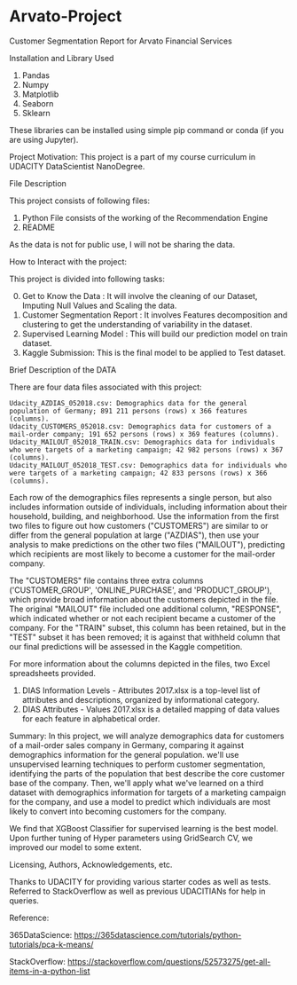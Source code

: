 # Arvato-Project
Customer Segmentation Report for Arvato Financial Services


Installation and Library Used

1. Pandas
2. Numpy
3. Matplotlib
4. Seaborn
5. Sklearn

These libraries can be installed using simple pip command or conda (if you are using Jupyter).

Project Motivation:
This project is a part of my course curriculum in UDACITY DataScientist NanoDegree.

File Description

This project consists of following files:
1. Python File consists of the working of the Recommendation Engine
2. README

As the data is not for public use, I will not be sharing the data.

How to Interact with the project:

This project is divided into following tasks:

0. Get to Know the Data : It will involve the cleaning of our Dataset, Imputing Null Values and Scaling the data.
1. Customer Segmentation Report : It involves Features decomposition and clustering to get the understanding of variability in the dataset.
2. Supervised Learning Model : This will build our prediction model on train dataset.
3. Kaggle Submission: This is the final model to be applied to Test dataset.

Brief Description of the DATA

There are four data files associated with this project:

    Udacity_AZDIAS_052018.csv: Demographics data for the general population of Germany; 891 211 persons (rows) x 366 features (columns).
    Udacity_CUSTOMERS_052018.csv: Demographics data for customers of a mail-order company; 191 652 persons (rows) x 369 features (columns).
    Udacity_MAILOUT_052018_TRAIN.csv: Demographics data for individuals who were targets of a marketing campaign; 42 982 persons (rows) x 367 (columns).
    Udacity_MAILOUT_052018_TEST.csv: Demographics data for individuals who were targets of a marketing campaign; 42 833 persons (rows) x 366 (columns).

Each row of the demographics files represents a single person, but also includes information outside of individuals, including information about their household, building, and neighborhood. Use the information from the first two files to figure out how customers ("CUSTOMERS") are similar to or differ from the general population at large ("AZDIAS"), then use your analysis to make predictions on the other two files ("MAILOUT"), predicting which recipients are most likely to become a customer for the mail-order company.

The "CUSTOMERS" file contains three extra columns ('CUSTOMER_GROUP', 'ONLINE_PURCHASE', and 'PRODUCT_GROUP'), which provide broad information about the customers depicted in the file. The original "MAILOUT" file included one additional column, "RESPONSE", which indicated whether or not each recipient became a customer of the company. For the "TRAIN" subset, this column has been retained, but in the "TEST" subset it has been removed; it is against that withheld column that our final predictions will be assessed in the Kaggle competition.

For more information about the columns depicted in the files, two Excel spreadsheets provided. 

1. DIAS Information Levels - Attributes 2017.xlsx is a top-level list of attributes and descriptions, organized by informational category.
2. DIAS Attributes - Values 2017.xlsx is a detailed mapping of data values for each feature in alphabetical order.


Summary:
In this project, we will analyze demographics data for customers of a mail-order sales company in Germany, comparing it against demographics information for the general population. we'll use unsupervised learning techniques to perform customer segmentation, identifying the parts of the population that best describe the core customer base of the company. Then, we'll apply what we've learned on a third dataset with demographics information for targets of a marketing campaign for the company, and use a model to predict which individuals are most likely to convert into becoming customers for the company.

We find that XGBoost Classifier for supervised learning is the best model. Upon further tuning of Hyper parameters using GridSearch CV, we improved our model to some extent.

Licensing, Authors, Acknowledgements, etc.

Thanks to UDACITY for providing various starter codes as well as tests. Referred to StackOverflow as well as previous UDACITIANs for help in queries.

Reference:

365DataScience: https://365datascience.com/tutorials/python-tutorials/pca-k-means/

StackOverflow: https://stackoverflow.com/questions/52573275/get-all-items-in-a-python-list
